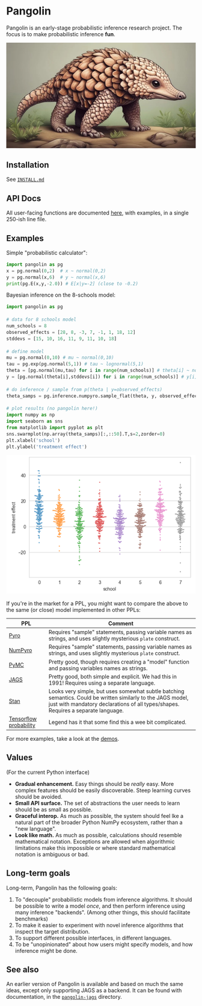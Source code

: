 # Pangolin

Pangolin is an early-stage probabilistic inference research project. The focus is to make probabilistic inference **fun**.

![pangolin](pangolin.jpg)

## Installation

See [`INSTALL.md`](INSTALL.md)

## API Docs

All user-facing functions are documented [here](API.md), with examples, in a single 250-ish line file.

## Examples

Simple "probabilistic calculator":

```python
import pangolin as pg
x = pg.normal(0,2)  # x ~ normal(0,2)
y = pg.normal(x,6)  # y ~ normal(x,6)
print(pg.E(x,y,-2.0)) # E[x|y=-2] (close to -0.2)
```

Bayesian inference on the 8-schools model:

```python
import pangolin as pg

# data for 8 schools model
num_schools = 8
observed_effects = [28, 8, -3, 7, -1, 1, 18, 12]
stddevs = [15, 10, 16, 11, 9, 11, 10, 18]

# define model
mu = pg.normal(0,10) # mu ~ normal(0,10)
tau = pg.exp(pg.normal(5,1)) # tau ~ lognormal(5,1)
theta = [pg.normal(mu,tau) for i in range(num_schools)] # theta[i] ~ normal(mu,tau)
y = [pg.normal(theta[i],stddevs[i]) for i in range(num_schools)] # y[i] ~ normal(theta[i],stddevs[i])

# do inference / sample from p(theta | y=observed_effects)
theta_samps = pg.inference.numpyro.sample_flat(theta, y, observed_effects)

# plot results (no pangolin here!)
import numpy as np
import seaborn as sns
from matplotlib import pyplot as plt
sns.swarmplot(np.array(theta_samps)[:,::50].T,s=2,zorder=0)
plt.xlabel('school')
plt.ylabel('treatment effect')
```

![](8schools_plot.png)

If you're in the market for a PPL, you might want to compare the above to the same (or close) model implemented in other PPLs:


| PPL                                                                                                    | Comment                                                                                                                                                                                           |
|--------------------------------------------------------------------------------------------------------|---------------------------------------------------------------------------------------------------------------------------------------------------------------------------------------------------|
| [Pyro](https://forum.pyro.ai/t/hierarchical-models-and-eight-schools-example/362)                      | Requires "sample" statements, passing variable names as strings, and uses slightly mysterious `plate` construct.                                                                                  |
| [NumPyro](https://github.com/pyro-ppl/numpyro?tab=readme-ov-file#a-simple-example---8-schools)         | Requires "sample" statements, passing variable names as strings, and uses slightly mysterious `plate` construct.                                                                                  |
| [PyMC](https://github.com/stan-dev/posteriordb/issues/117#issuecomment-567552694)                      | Pretty good, though requires creating a "model" function and passing variables names as strings.                                                                                                  | 
| [JAGS](https://rstudio-pubs-static.s3.amazonaws.com/15236_9bc0cd0966924b139c5162d7d61a2436.html)       | Pretty good, both simple and explicit. We had this in 1991! Requires using a separate language.                                                                                                   |
| [Stan](https://www.maths.usyd.edu.au/u/jormerod/Workshop/Example1/Example1.html#:~:text=school_model3) | Looks very simple, but uses somewhat subtle batching semantics. Could be written similarly to the JAGS model, just with mandatory declarations of all types/shapes. Requires a separate language. |
| [Tensorflow probability](https://www.tensorflow.org/probability/examples/Eight_Schools)                | Legend has it that some find this a wee bit complicated.                                                                                                                                          |

For more examples, take a look at the [demos](demos/).

## Values

(For the current Python interface)

* **Gradual enhancement.** Easy things should be *really* easy. More complex features should be easily discoverable. Steep learning curves should be avoided.
* **Small API surface.** The set of abstractions the user needs to learn should be as small as possible.
* **Graceful interop.** As much as possible, the system should feel lke a natural part of the broader Python NumPy ecosystem, rather than a "new language".
* **Look like math.** As much as possible, calculations should resemble mathematical notation. Exceptions are allowed when algorithmic limitations make this impossible or where standard mathematical notation is ambiguous or bad.

## Long-term goals

Long-term, Pangolin has the following goals:

1. To "decouple" probabilistic models from inference algorithms. It should be possible to write a model *once*, and then perform inference using many inference "backends". (Among other things, this should facilitate benchmarks)
2. To make it easier to experiment with novel inference algorithms that inspect the target distribution. 
3. To support different possible interfaces, in different languages.
4. To be "unopinionated" about how users might specify models, and how inference might be done.


## See also

An earlier version of Pangolin is available and based on much the same ideas, except only supporting JAGS as a backend. It can be found with documentation, in the 
[`pangolin-jags`](pangolin-jags) directory.
